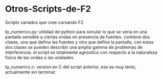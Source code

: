 # Otros-Scripts-de-F2
Scripts variados que cree cursando F2

tp_numerico.py:
utilidad de python para simular lo que se veria en una pantalla sensible a ciertas ondas en presencia de fuentes.
contiene dos clases, una que define las fuentes y otra que define la pantalla, con estas dos clases se pueden describir una
amplia gamma de problemas de interferencia. el script es totalmente agnostico con respecto a la naturaleza fisica de las ondas o las unidades.

tp_numerico.c:
version en C del script anterior, ese es muy lento, actualmente sin terminar.

